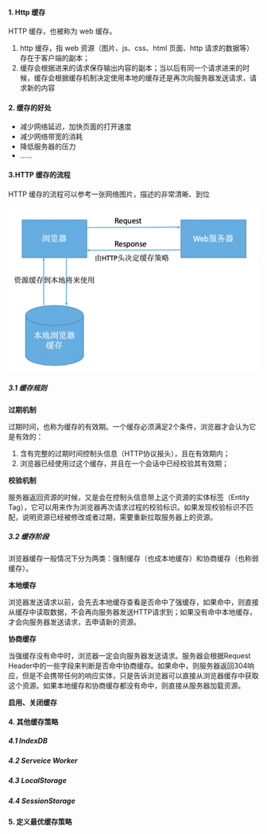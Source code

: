 #### 1. Http 缓存

HTTP 缓存，也被称为 web 缓存。

1. http 缓存，指 web 资源（图片、js、css、html 页面、http 请求的数据等）存在于客户端的副本；
2. 缓存会根据进来的请求保存输出内容的副本；当以后有同一个请求进来的时候，缓存会根据缓存机制决定使用本地的缓存还是再次向服务器发送请求，请求新的内容

#### 2. 缓存的好处

- 减少网络延迟，加快页面的打开速度
- 减少网络带宽的消耗
- 降低服务器的压力
- ……

#### 3.HTTP 缓存的流程

HTTP 缓存的流程可以参考一张网络图片，描述的非常清晰、到位

![http缓存流程](./images/i8.png)

##### 3.1 缓存规则

**过期机制**

过期时间，也称为缓存的有效期。一个缓存必须满足2个条件，浏览器才会认为它是有效的：

1. 含有完整的过期时间控制头信息（HTTP协议报头），且在有效期内；
2. 浏览器已经使用过这个缓存，并且在一个会话中已经校验其有效期；

**校验机制**

服务器返回资源的时候，又是会在控制头信息带上这个资源的实体标签（Entity Tag），它可以用来作为浏览器再次请求过程的校验标识。如果发现校验标识不匹配，说明资源已经被修改或者过期，需要重新拉取服务器上的资源。

##### 3.2 缓存阶段

浏览器缓存一般情况下分为两类：强制缓存（也成本地缓存）和协商缓存（也称弱缓存）。

**本地缓存**

浏览器发送请求以前，会先去本地缓存查看是否命中了强缓存，如果命中，则直接从缓存中读取数据，不会再向服务器发送HTTP请求到；如果没有命中本地缓存，才会向服务器发送请求，去申请新的资源。

**协商缓存**

当强缓存没有命中时，浏览器一定会向服务器发送请求。服务器会根据Request Header中的一些字段来判断是否命中协商缓存。如果命中，则服务器返回304响应，但是不会携带任何的响应实体，只是告诉浏览器可以直接从浏览器缓存中获取这个资源。如果本地缓存和协商缓存都没有命中，则直接从服务器加载资源。

**启用、关闭缓存**

#### 4. 其他缓存策略

##### 4.1 IndexDB

##### 4.2 Serveice Worker

##### 4.3 LocalStorage

##### 4.4 SessionStorage

#### 5. 定义最优缓存策略
